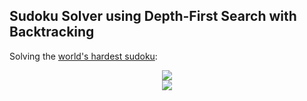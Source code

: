 ## Sudoku Solver using Depth-First Search with Backtracking

Solving the [world's hardest sudoku](https://sudoku2.com/play-the-hardest-sudoku-in-the-world/):

<p align="center">
	<img src="lvl_world_hardest.gif"/>
	<br>
	<img src="backtracks.png"/>
</p>
